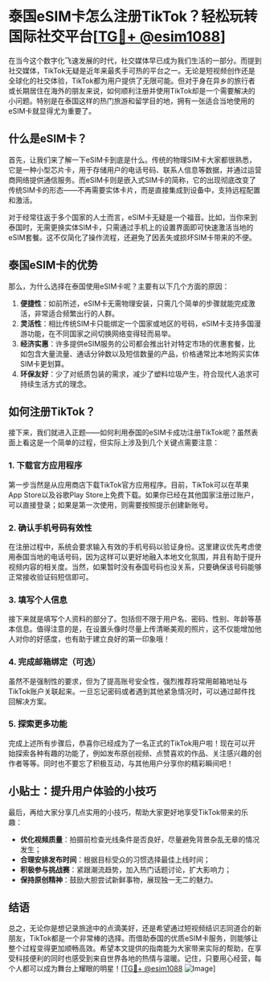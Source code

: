 # 泰国eSIM卡怎么注册TikTok？轻松玩转国际社交平台[[TG💪+ @esim1088](https://t.me/s/esim1088)]

在当今这个数字化飞速发展的时代，社交媒体早已成为我们生活的一部分。而提到社交媒体，TikTok无疑是近年来最炙手可热的平台之一。无论是短视频创作还是全球化的社交体验，TikTok都为用户提供了无限可能。但对于身在异乡的旅行者或长期居住在海外的朋友来说，如何顺利注册并使用TikTok却是一个需要解决的小问题。特别是在泰国这样的热门旅游和留学目的地，拥有一张适合当地使用的eSIM卡就显得尤为重要了。

## 什么是eSIM卡？

首先，让我们来了解一下eSIM卡到底是什么。传统的物理SIM卡大家都很熟悉，它是一种小型芯片卡，用于存储用户的电话号码、联系人信息等数据，并通过运营商网络提供通信服务。而eSIM卡则是嵌入式SIM卡的简称，它的出现彻底改变了传统SIM卡的形态——不再需要实体卡片，而是直接集成到设备中，支持远程配置和激活。

对于经常往返于多个国家的人士而言，eSIM卡无疑是一个福音。比如，当你来到泰国时，无需更换实体SIM卡，只需通过手机上的设置界面即可快速激活当地的eSIM套餐。这不仅简化了操作流程，还避免了因丢失或损坏SIM卡带来的不便。

## 泰国eSIM卡的优势

那么，为什么选择在泰国使用eSIM卡呢？主要有以下几个方面的原因：

1. **便捷性**：如前所述，eSIM卡无需物理安装，只需几个简单的步骤就能完成激活，非常适合频繁出行的人群。
2. **灵活性**：相比传统SIM卡只能绑定一个国家或地区的号码，eSIM卡支持多国漫游功能，在不同国家之间切换网络变得轻而易举。
3. **经济实惠**：许多提供eSIM服务的公司都会推出针对特定市场的优惠套餐，比如包含大量流量、通话分钟数以及短信数量的产品，价格通常比本地购买实体SIM卡更划算。
4. **环保友好**：少了对纸质包装的需求，减少了塑料垃圾产生，符合现代人追求可持续生活方式的理念。

## 如何注册TikTok？

接下来，我们就进入正题——如何利用泰国的eSIM卡成功注册TikTok呢？虽然表面上看这是一个简单的过程，但实际上涉及到几个关键点需要注意：

### 1. 下载官方应用程序

第一步当然是从应用商店下载TikTok官方应用程序。目前，TikTok可以在苹果App Store以及谷歌Play Store上免费下载。如果你已经在其他国家注册过账户，可以直接登录；如果是第一次使用，则需要按照提示创建新账号。

### 2. 确认手机号码有效性

在注册过程中，系统会要求输入有效的手机号码以验证身份。这里建议优先考虑使用泰国当地的电话号码，因为这样可以更好地融入本地文化氛围，并且有助于提升视频内容的相关度。当然，如果暂时没有泰国号码也没关系，只要确保该号码能够正常接收验证码短信即可。

### 3. 填写个人信息

接下来就是填写个人资料的部分了。包括但不限于用户名、密码、性别、年龄等基本信息。值得注意的是，在设置头像时尽量上传清晰美观的照片，这不仅能增加他人对你的好感度，也有助于建立良好的第一印象哦！

### 4. 完成邮箱绑定（可选）

虽然不是强制性的要求，但为了提高账号安全性，强烈推荐将常用邮箱地址与TikTok账户关联起来。一旦忘记密码或者遇到其他紧急情况时，可以通过邮件找回解决方案。

### 5. 探索更多功能

完成上述所有步骤后，恭喜你已经成为了一名正式的TikTok用户啦！现在可以开始探索各种有趣的功能了，例如发布原创视频、点赞喜欢的作品、关注感兴趣的创作者等等。同时也不要忘了积极互动，与其他用户分享你的精彩瞬间吧！

## 小贴士：提升用户体验的小技巧

最后，再给大家分享几点实用的小技巧，帮助大家更好地享受TikTok带来的乐趣：

- **优化视频质量**：拍摄前检查光线条件是否良好，尽量避免背景杂乱无章的情况发生；
- **合理安排发布时间**：根据目标受众的习惯选择最佳上线时间；
- **积极参与挑战赛**：紧跟潮流趋势，加入热门话题讨论，扩大影响力；
- **保持原创精神**：鼓励大胆尝试新鲜事物，展现独一无二的魅力。

## 结语

总之，无论你是想记录旅途中的点滴美好，还是希望通过短视频结识志同道合的新朋友，TikTok都是一个非常棒的选择。而借助泰国的优质eSIM卡服务，则能够让整个过程变得更加顺畅高效。希望本文提供的指南能为大家带来实际的帮助，在享受科技便利的同时也感受到来自世界各地的热情与温暖。记住，只要用心经营，每个人都可以成为舞台上耀眼的明星！[[TG💪+ @esim1088](https://t.me/s/esim1088) ![Image](https://i.postimg.cc/4NQfJmqS/Snipaste-2025-05-13-00-14-12.png)]